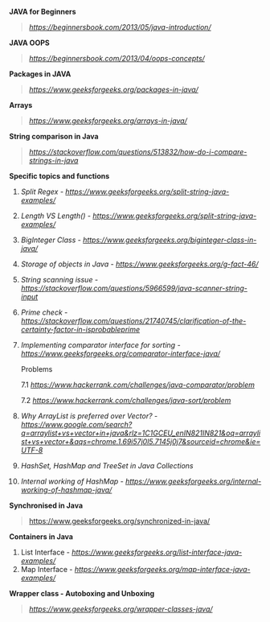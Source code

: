 **JAVA for Beginners**
> *https://beginnersbook.com/2013/05/java-introduction/*

**JAVA OOPS**
> *https://beginnersbook.com/2013/04/oops-concepts/*

**Packages in JAVA**
> *https://www.geeksforgeeks.org/packages-in-java/*

**Arrays**
> *https://www.geeksforgeeks.org/arrays-in-java/*

**String comparison in Java**
> *https://stackoverflow.com/questions/513832/how-do-i-compare-strings-in-java*

**Specific topics and functions**
1. *Split Regex - https://www.geeksforgeeks.org/split-string-java-examples/*
2. *Length VS Length() - https://www.geeksforgeeks.org/split-string-java-examples/*
3. *BigInteger Class - https://www.geeksforgeeks.org/biginteger-class-in-java/*
4. *Storage of objects in Java - https://www.geeksforgeeks.org/g-fact-46/*
5. *String scanning issue - https://stackoverflow.com/questions/5966599/java-scanner-string-input*
6. *Prime check - https://stackoverflow.com/questions/21740745/clarification-of-the-certainty-factor-in-isprobableprime*
7. *Implementing comparator interface for sorting - https://www.geeksforgeeks.org/comparator-interface-java/*
      
      Problems
      
      7.1 *https://www.hackerrank.com/challenges/java-comparator/problem*
      
      7.2 *https://www.hackerrank.com/challenges/java-sort/problem*
 8. *Why ArrayList is preferred over Vector? - https://www.google.com/search?q=arraylist+vs+vector+in+java&rlz=1C1GCEU_enIN821IN821&oq=arraylist+vs+vector+&aqs=chrome.1.69i57j0l5.7145j0j7&sourceid=chrome&ie=UTF-8*
 9. *HashSet, HashMap and TreeSet in Java Collections*
 10. *Internal working of HashMap - https://www.geeksforgeeks.org/internal-working-of-hashmap-java/*

**Synchronised in Java**
> https://www.geeksforgeeks.org/synchronized-in-java/

**Containers in Java**
1. List Interface - *https://www.geeksforgeeks.org/list-interface-java-examples/*
2. Map Interface - *https://www.geeksforgeeks.org/map-interface-java-examples/*

**Wrapper class - Autoboxing and Unboxing**
> *https://www.geeksforgeeks.org/wrapper-classes-java/*
